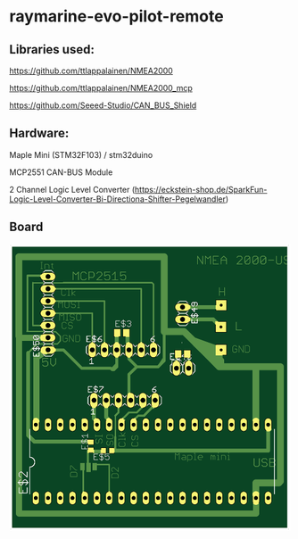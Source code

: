 # raymarine-evo-pilot-remote
## Libraries used:
https://github.com/ttlappalainen/NMEA2000

https://github.com/ttlappalainen/NMEA2000_mcp

https://github.com/Seeed-Studio/CAN_BUS_Shield

## Hardware:
Maple Mini (STM32F103) / stm32duino

MCP2551 CAN-BUS Module

2 Channel Logic Level Converter (https://eckstein-shop.de/SparkFun-Logic-Level-Converter-Bi-Directiona-Shifter-Pegelwandler)

## Board

![board](https://raw.githubusercontent.com/matztam/raymarine-evo-pilot-remote/master/Board/NMEA2000_USB_topview.png)
